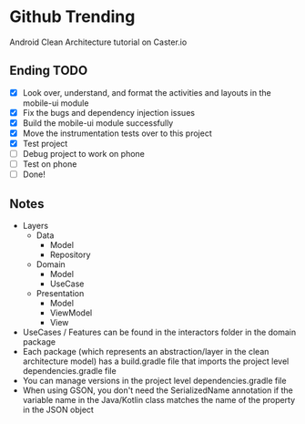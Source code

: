 # Github Trending
Android Clean Architecture tutorial on Caster.io

## Ending TODO
- [x] Look over, understand, and format the activities and layouts in the mobile-ui module
- [x] Fix the bugs and dependency injection issues
- [x] Build the mobile-ui module successfully
- [x] Move the instrumentation tests over to this project
- [x] Test project
- [ ] Debug project to work on phone
- [ ] Test on phone
- [ ] Done!

## Notes
- Layers
    - Data 
        - Model
        - Repository
    - Domain
        - Model
        - UseCase
    - Presentation
        - Model
        - ViewModel
        - View
- UseCases / Features can be found in the interactors folder in the domain package
- Each package (which represents an abstraction/layer in the clean architecture model) has a
build.gradle file that imports the project level dependencies.gradle file
- You can manage versions in the project level dependencies.gradle file
- When using GSON, you don't need the SerializedName annotation if the variable name in the
Java/Kotlin class matches the name of the property in the JSON object